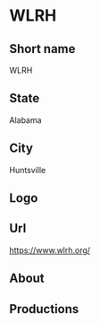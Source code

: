 # WLRH

## Short name

WLRH

## State

Alabama

## City

Huntsville

## Logo

## Url

https://www.wlrh.org/

## About

## Productions 
 
